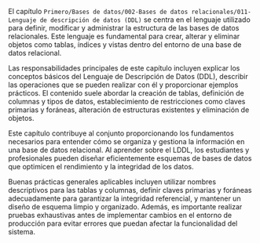 El capítulo `Primero/Bases de datos/002-Bases de datos relacionales/011-Lenguaje de descripción de datos (DDL)` se centra en el lenguaje utilizado para definir, modificar y administrar la estructura de las bases de datos relacionales. Este lenguaje es fundamental para crear, alterar y eliminar objetos como tablas, índices y vistas dentro del entorno de una base de datos relacional.

Las responsabilidades principales de este capítulo incluyen explicar los conceptos básicos del Lenguaje de Descripción de Datos (DDL), describir las operaciones que se pueden realizar con él y proporcionar ejemplos prácticos. El contenido suele abordar la creación de tablas, definición de columnas y tipos de datos, establecimiento de restricciones como claves primarias y foráneas, alteración de estructuras existentes y eliminación de objetos.

Este capítulo contribuye al conjunto proporcionando los fundamentos necesarios para entender cómo se organiza y gestiona la información en una base de datos relacional. Al aprender sobre el LDDL, los estudiantes y profesionales pueden diseñar eficientemente esquemas de bases de datos que optimicen el rendimiento y la integridad de los datos.

Buenas prácticas generales aplicables incluyen utilizar nombres descriptivos para las tablas y columnas, definir claves primarias y foráneas adecuadamente para garantizar la integridad referencial, y mantener un diseño de esquema limpio y organizado. Además, es importante realizar pruebas exhaustivas antes de implementar cambios en el entorno de producción para evitar errores que puedan afectar la funcionalidad del sistema.
